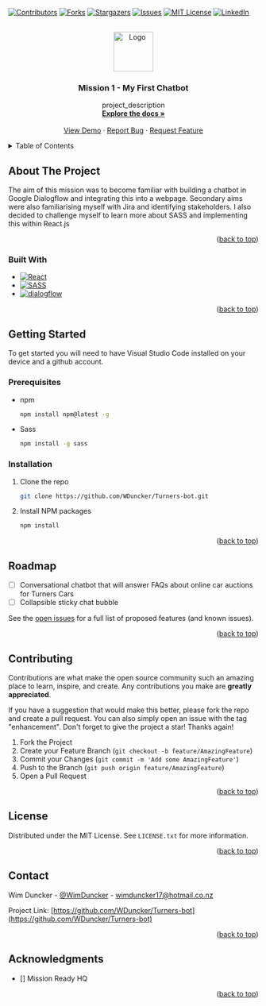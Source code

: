 <!-- Improved compatibility of back to top link: See: https://github.com/othneildrew/Best-README-Template/pull/73 -->

<a name="readme-top"></a>

<!--
*** Thanks for checking out the Best-README-Template. If you have a suggestion
*** that would make this better, please fork the repo and create a pull request
*** or simply open an issue with the tag "enhancement".
*** Don't forget to give the project a star!
*** Thanks again! Now go create something AMAZING! :D
-->

<!-- PROJECT SHIELDS -->
<!--
*** I'm using markdown "reference style" links for readability.
*** Reference links are enclosed in brackets [ ] instead of parentheses ( ).
*** See the bottom of this document for the declaration of the reference variables
*** for contributors-url, forks-url, etc. This is an optional, concise syntax you may use.
*** https://www.markdownguide.org/basic-syntax/#reference-style-links
-->

[![Contributors][contributors-shield]][contributors-url]
[![Forks][forks-shield]][forks-url]
[![Stargazers][stars-shield]][stars-url]
[![Issues][issues-shield]][issues-url]
[![MIT License][license-shield]][license-url]
[![LinkedIn][linkedin-shield]][linkedin-url]

<!-- PROJECT LOGO -->
<br />
<div align="center">
  <a href="https://github.com/WDuncker/Turners-bot">
    <img src="images/logo.png" alt="Logo" width="80" height="80">
  </a>

<h3 align="center">Mission 1 - My First Chatbot</h3>

  <p align="center">
    project_description
    <br />
    <a href="https://github.com/WDuncker/Turners-bot"><strong>Explore the docs »</strong></a>
    <br />
    <br />
    <a href="https://github.com/WDuncker/Turners-bot">View Demo</a>
    ·
    <a href="https://github.com/WDuncker/Turners-bot/issues">Report Bug</a>
    ·
    <a href="https://github.com/WDuncker/Turners-bot/issues">Request Feature</a>
  </p>
</div>

<!-- TABLE OF CONTENTS -->
<details>
  <summary>Table of Contents</summary>
  <ol>
    <li>
      <a href="#about-the-project">About The Project</a>
      <ul>
        <li><a href="#built-with">Built With</a></li>
      </ul>
    </li>
    <li>
      <a href="#getting-started">Getting Started</a>
      <ul>
        <li><a href="#prerequisites">Prerequisites</a></li>
        <li><a href="#installation">Installation</a></li>
      </ul>
    </li>
    <li><a href="#usage">Usage</a></li>
    <li><a href="#roadmap">Roadmap</a></li>
    <li><a href="#contributing">Contributing</a></li>
    <li><a href="#license">License</a></li>
    <li><a href="#contact">Contact</a></li>
    <li><a href="#acknowledgments">Acknowledgments</a></li>
  </ol>
</details>

<!-- ABOUT THE PROJECT -->

## About The Project

The aim of this mission was to become familiar with building a chatbot in Google Dialogflow and integrating this into a webpage. Secondary aims were also familiarising myself with Jira and identifying stakeholders. I also decided to challenge myself to learn more about SASS and implementing this within React.js

<p align="right">(<a href="#readme-top">back to top</a>)</p>

### Built With

- [![React][React.js]][React-url]
- [![SASS][Sass.com]][Sass-url]
- [![dialogflow][dialogflow.com]][dialogflow-url]

<p align="right">(<a href="#readme-top">back to top</a>)</p>

<!-- GETTING STARTED -->

## Getting Started

To get started you will need to have Visual Studio Code installed on your device and a github account.

### Prerequisites

- npm

  ```sh
  npm install npm@latest -g
  ```

- Sass
  ```sh
  npm install -g sass
  ```

### Installation

1. Clone the repo
   ```sh
   git clone https://github.com/WDuncker/Turners-bot.git
   ```
2. Install NPM packages
   ```sh
   npm install
   ```

<p align="right">(<a href="#readme-top">back to top</a>)</p>

<!-- ROADMAP -->

## Roadmap

- [ ] Conversational chatbot that will answer FAQs about online car auctions for Turners Cars
- [ ] Collapsible sticky chat bubble

See the [open issues](https://github.com/WDuncker/Turners-bot/issues) for a full list of proposed features (and known issues).

<p align="right">(<a href="#readme-top">back to top</a>)</p>

<!-- CONTRIBUTING -->

## Contributing

Contributions are what make the open source community such an amazing place to learn, inspire, and create. Any contributions you make are **greatly appreciated**.

If you have a suggestion that would make this better, please fork the repo and create a pull request. You can also simply open an issue with the tag "enhancement".
Don't forget to give the project a star! Thanks again!

1. Fork the Project
2. Create your Feature Branch (`git checkout -b feature/AmazingFeature`)
3. Commit your Changes (`git commit -m 'Add some AmazingFeature'`)
4. Push to the Branch (`git push origin feature/AmazingFeature`)
5. Open a Pull Request

<p align="right">(<a href="#readme-top">back to top</a>)</p>

<!-- LICENSE -->

## License

Distributed under the MIT License. See `LICENSE.txt` for more information.

<p align="right">(<a href="#readme-top">back to top</a>)</p>

<!-- CONTACT -->

## Contact

Wim Duncker - [@WimDuncker](https://twitter.com/WimDuncker) - wimduncker17@hotmail.co.nz

Project Link: [https://github.com/WDuncker/Turners-bot](https://github.com/WDuncker/Turners-bot)

<p align="right">(<a href="#readme-top">back to top</a>)</p>

<!-- ACKNOWLEDGMENTS -->

## Acknowledgments

- [] Mission Ready HQ

<p align="right">(<a href="#readme-top">back to top</a>)</p>

<!-- MARKDOWN LINKS & IMAGES -->
<!-- https://www.markdownguide.org/basic-syntax/#reference-style-links -->

[contributors-shield]: https://img.shields.io/github/contributors/github_username/repo_name.svg?style=for-the-badge
[contributors-url]: https://github.com/WDuncker/Turners-bot/graphs/contributors
[forks-shield]: https://img.shields.io/github/forks/github_username/repo_name.svg?style=for-the-badge
[forks-url]: https://github.com/WDuncker/Turners-bot/network
[stars-shield]: https://img.shields.io/github/stars/github_username/repo_name.svg?style=for-the-badge
[stars-url]: https://github.com/WDuncker/Turners-bot/stargazers
[issues-shield]: https://img.shields.io/github/issues/github_username/repo_name.svg?style=for-the-badge
[issues-url]: https://github.com/WDuncker/Turners-bot/issues
[license-shield]: https://img.shields.io/github/license/github_username/repo_name.svg?style=for-the-badge
[license-url]: https://github.com/github_WDuncker/Turners-bot/blob/master/LICENSE.txt
[linkedin-shield]: https://img.shields.io/badge/-LinkedIn-black.svg?style=for-the-badge&logo=linkedin&colorB=555
[linkedin-url]: https://www.linkedin.com/in/wilhelmus-duncker-66b9b1272/
[product-screenshot]: images/screenshot.png
[Next.js]: https://img.shields.io/badge/next.js-000000?style=for-the-badge&logo=nextdotjs&logoColor=white
[Next-url]: https://nextjs.org/
[React.js]: https://img.shields.io/badge/React-20232A?style=for-the-badge&logo=react&logoColor=61DAFB
[React-url]: https://reactjs.org/
[Vue.js]: https://img.shields.io/badge/Vue.js-35495E?style=for-the-badge&logo=vuedotjs&logoColor=4FC08D
[Vue-url]: https://vuejs.org/
[Angular.io]: https://img.shields.io/badge/Angular-DD0031?style=for-the-badge&logo=angular&logoColor=white
[Angular-url]: https://angular.io/
[Svelte.dev]: https://img.shields.io/badge/Svelte-4A4A55?style=for-the-badge&logo=svelte&logoColor=FF3E00
[Svelte-url]: https://svelte.dev/
[Laravel.com]: https://img.shields.io/badge/Laravel-FF2D20?style=for-the-badge&logo=laravel&logoColor=white
[Laravel-url]: https://laravel.com
[Bootstrap.com]: https://img.shields.io/badge/Bootstrap-563D7C?style=for-the-badge&logo=bootstrap&logoColor=white
[Bootstrap-url]: https://getbootstrap.com
[JQuery.com]: https://img.shields.io/badge/jQuery-0769AD?style=for-the-badge&logo=jquery&logoColor=white
[JQuery-url]: https://jquery.com
[Sass.com]: https://img.shields.io/badge/Sass-CC6699?style=for-the-badge&logo=sass&logoColor=white
[Sass-url]: https://sass-lang.com/
[dialogflow.com]: https://img.shields.io/badge/dialogflow-FF9800?style=for-the-badge&logo=dialogflow&logoColor=white
[dialogflow-url]: https://dialogflow.cloud.google.com/
